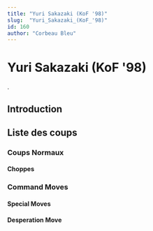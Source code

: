 ```yaml
---
title: "Yuri Sakazaki (KoF '98)"
slug:  "Yuri_Sakazaki_(KoF_'98)"
id: 160
author: "Corbeau Bleu"
---
```


# Yuri Sakazaki (KoF '98)

.

## Introduction

## Liste des coups

### Coups Normaux

#### Choppes

### Command Moves

#### Special Moves

#### Desperation Move
